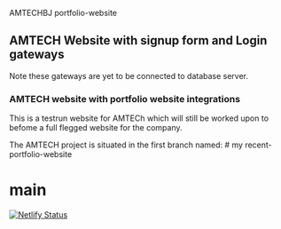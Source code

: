 AMTECHBJ portfolio-website

## AMTECH Website with signup form and Login gateways
 Note these gateways are yet to be connected to database server.

### AMTECH website with portfolio website integrations 
 This is a testrun website for AMTECh which will still be worked upon to befome a full flegged website for the company.
 
 The AMTECH project is situated in the first branch named: # my recent-portfolio-website
 
# main
[![Netlify Status](https://api.netlify.com/api/v1/badges/b29729aa-227e-4289-804b-4b7ee8acc9d2/deploy-status)](https://app.netlify.com/sites/amtech-bj/deploys)
